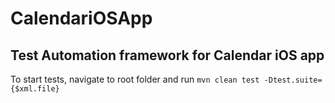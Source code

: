 # CalendariOSApp

## Test Automation framework for Calendar iOS app

To start tests, navigate to root folder and run `mvn clean test -Dtest.suite={$xml.file}`
